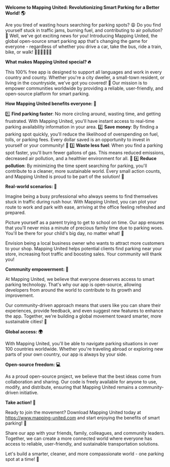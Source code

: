 **Welcome to Mapping United: Revolutionizing Smart Parking for a Better World! 🌎**

Are you tired of wasting hours searching for parking spots? 😩 Do you find yourself stuck in traffic jams, burning fuel, and contributing to air pollution? 💨 Well, we've got exciting news for you! Introducing Mapping United, the global open-source smart parking app that's changing the game for everyone - regardless of whether you drive a car, take the bus, ride a train, bike, or walk! 🚌🚂🚴‍♀️🏃‍♂️

**What makes Mapping United special? 🔥**

This 100% free app is designed to support all languages and work in every country and county. Whether you're a city dweller, a small-town resident, or living in the countryside, we've got you covered! 🌄 Our mission is to empower communities worldwide by providing a reliable, user-friendly, and open-source platform for smart parking.

**How Mapping United benefits everyone: 💪**

1️⃣ **Find parking faster**: No more circling around, wasting time, and getting frustrated. With Mapping United, you'll have instant access to real-time parking availability information in your area.
2️⃣ **Save money**: By finding a parking spot quickly, you'll reduce the likelihood of overspending on fuel, tolls, or parking fees. Every dollar saved is an opportunity to invest in yourself or your community! 💸
3️⃣ **Waste less fuel**: When you find a parking spot faster, you'll burn fewer gallons of gas. This means reduced emissions, decreased air pollution, and a healthier environment for all. 🌱
4️⃣ **Reduce pollution**: By minimizing the time spent searching for parking, you'll contribute to a cleaner, more sustainable world. Every small action counts, and Mapping United is proud to be part of the solution! 💚

**Real-world scenarios: 📍**

Imagine being a busy professional who always seems to find themselves stuck in traffic during rush hour. With Mapping United, you can plot your route to work and park with ease, arriving at the office feeling refreshed and prepared.

Picture yourself as a parent trying to get to school on time. Our app ensures that you'll never miss a minute of precious family time due to parking woes. You'll be there for your child's big day, no matter what! 🎉

Envision being a local business owner who wants to attract more customers to your shop. Mapping United helps potential clients find parking near your store, increasing foot traffic and boosting sales. Your community will thank you!

**Community empowerment: 👥**

At Mapping United, we believe that everyone deserves access to smart parking technology. That's why our app is open-source, allowing developers from around the world to contribute to its growth and improvement.

Our community-driven approach means that users like you can share their experiences, provide feedback, and even suggest new features to enhance the app. Together, we're building a global movement toward smarter, more sustainable cities! 🌆

**Global access: 🌍**

With Mapping United, you'll be able to navigate parking situations in over 100 countries worldwide. Whether you're traveling abroad or exploring new parts of your own country, our app is always by your side.

**Open-source freedom: 💻**

As a proud open-source project, we believe that the best ideas come from collaboration and sharing. Our code is freely available for anyone to use, modify, and distribute, ensuring that Mapping United remains a community-driven initiative.

**Take action! 🚀**

Ready to join the movement? Download Mapping United today at https://www.mapping-united.com and start enjoying the benefits of smart parking! 📲

Share our app with your friends, family, colleagues, and community leaders. Together, we can create a more connected world where everyone has access to reliable, user-friendly, and sustainable transportation solutions.

Let's build a smarter, cleaner, and more compassionate world - one parking spot at a time! 🌈